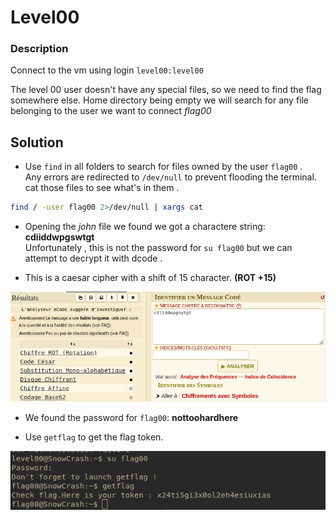 # Level00

### Description
Connect to the vm using login `level00:level00`

The level 00 user doesn't have any special files, so we need to find the flag somewhere else.
Home directory being empty we will search for any file belonging to the user we want to connect *flag00*


## Solution
- Use `find` in all folders to search for files owned by the user `flag00` .<br>
Any errors are redirected to `/dev/null` to prevent flooding the terminal. <br>
cat those files to see what's in them .

```bash
find / -user flag00 2>/dev/null | xargs cat 
```
- Opening the *john* file we found we got a charactere string: **cdiiddwpgswtgt**<br>
Unfortunately , this is not the password for `su flag00` but we can attempt to decrypt it with dcode .

- This is a caesar cipher with a shift of 15 character. __(ROT +15)__

![Encryption recognition image](level00_3.png "Rot but not rotting")

- We found the password for `flag00`:
__nottoohardhere__

- Use `getflag` to get the flag token.

![x24ti5gi3x0ol2eh4esiuxias](level00_2.png "Easy peasy")
